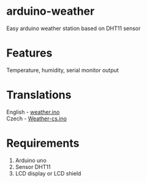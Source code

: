 # arduino-weather
Easy arduino weather station based on DHT11 sensor

# Features
Temperature, humidity, serial monitor output

# Translations
English - <a href="https://github.com/ArtyomCZ/arduino-weather/blob/master/weather.ino">weather.ino</a></br>
Czech - <a href="https://github.com/ArtyomCZ/arduino-weather/blob/master/weather-cs.ino">Weather-cs.ino</a>

# Requirements
1. Arduino uno
2. Sensor DHT11
3. LCD display or LCD shield
